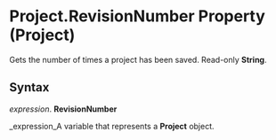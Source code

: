 
# Project.RevisionNumber Property (Project)

Gets the number of times a project has been saved. Read-only  **String**.


## Syntax

 _expression_. **RevisionNumber**

 _expression_A variable that represents a  **Project** object.

